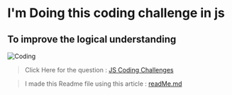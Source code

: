 # I'm Doing this coding challenge in js
## To improve the logical understanding
![Coding](https://images.unsplash.com/photo-1517694712202-14dd9538aa97?auto=format&fit=crop&q=80&w=2940&ixlib=rb-4.0.3&ixid=M3wxMjA3fDB8MHxwaG90by1wYWdlfHx8fGVufDB8fHx8fA%3D%3D)

> Click Here for the question :
[JS Coding Challenges](https://codeguppy.com/blog/javascript-coding-challenges-for-beginners/index.html)


> I made this Readme file using this article : [readMe.md](https://medium.com/@saumya.ranjan/how-to-write-a-readme-md-file-markdown-file-20cb7cbcd6f)




